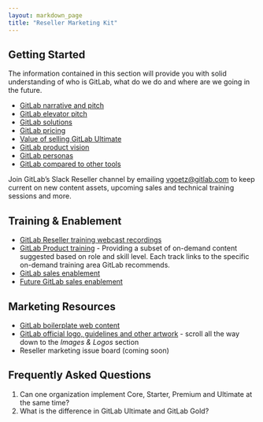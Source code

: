 ```yaml
---
layout: markdown_page
title: "Reseller Marketing Kit"
---
```


## Getting Started

The information contained in this section will provide you with solid understanding of who is GitLab, what do we do and where are we going in the future.

* [GitLab narrative and pitch](https://docs.google.com/presentation/d/1dVPaGc-TnbUQ2IR7TV0w0ujCrCXymKP4vLf6_FDTgVg/edit#slide=id.g39d65c7ce1_12_233/index.html.md)
* [GitLab elevator pitch](https://about.gitlab.comhttps://github.com/daijapan/test/tree/master/marketing/product-marketing/#elevator-pitch)
* [GitLab solutions](https://about.gitlab.com/solutions/)
* [GitLab pricing](https://about.gitlab.com/pricing/index.html.md)
* [Value of selling GitLab Ultimate](https://about.gitlab.com/pricing/ultimate/)
* [GitLab product vision](https://about.gitlab.com/direction/product-vision/)
* [GitLab personas](https://about.gitlab.comhttps://github.com/daijapan/test/tree/master/marketing/product-marketing/#gitlab-personas)
* [GitLab compared to other tools](https://about.gitlab.com/comparison/)

Join GitLab’s Slack Reseller channel by emailing vgoetz@gitlab.com to keep current on new content assets, upcoming sales and technical training sessions and more.

## Training & Enablement

* [GitLab Reseller training webcast recordings](https://about.gitlab.com/webcast/reseller/) 
* [GitLab Product training](https://about.gitlab.com/training/) - Providing a subset of on-demand content suggested based on role and skill level. Each track links to the specific on-demand training area GitLab recommends.
* [GitLab sales enablement](https://www.youtube.com/playlist?list=PLFGfElNsQthYe-_LZdge1SVc1XEM1bQfG)
* [Future GitLab sales enablement](https://gitlab.com/gitlab-com/marketing/general/boards/465497?=&label_name[]=Sales%20Enablement)

## Marketing Resources

* [GitLab boilerplate web content](https://docs.google.com/document/d/1jzC2l88sKPDUWSXEgae4tqAg_QR34RDl6mPN5V8a0Mw/edit?usp=sharing)
* [GitLab official logo, guidelines and other artwork](https://about.gitlab.com/press/) - scroll all the way down to the *Images & Logos* section
* Reseller marketing issue board (coming soon)

## Frequently Asked Questions

1. Can one organization implement Core, Starter, Premium and Ultimate at the same time?
1. What is the difference in GitLab Ultimate and GitLab Gold?
